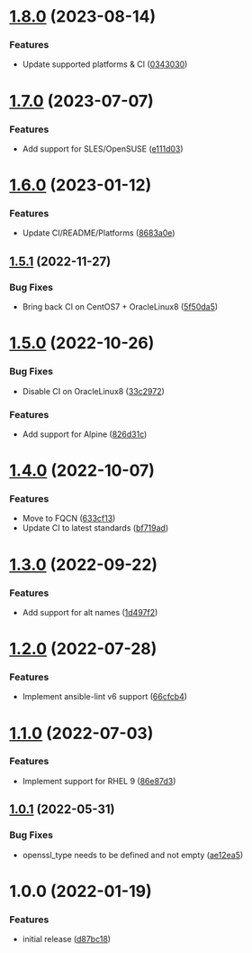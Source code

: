 # [1.8.0](https://github.com/de-it-krachten/ansible-role-openssl/compare/v1.7.0...v1.8.0) (2023-08-14)


### Features

* Update supported platforms & CI ([0343030](https://github.com/de-it-krachten/ansible-role-openssl/commit/034303072fc4e33204071c43e7bac2cb9bf139db))

# [1.7.0](https://github.com/de-it-krachten/ansible-role-openssl/compare/v1.6.0...v1.7.0) (2023-07-07)


### Features

* Add support for SLES/OpenSUSE ([e111d03](https://github.com/de-it-krachten/ansible-role-openssl/commit/e111d03a1dd6a1d46bf0cd5874dce1e5c1aa1103))

# [1.6.0](https://github.com/de-it-krachten/ansible-role-openssl/compare/v1.5.1...v1.6.0) (2023-01-12)


### Features

* Update CI/README/Platforms ([8683a0e](https://github.com/de-it-krachten/ansible-role-openssl/commit/8683a0e94723a77b2d09fa7202550835c237a902))

## [1.5.1](https://github.com/de-it-krachten/ansible-role-openssl/compare/v1.5.0...v1.5.1) (2022-11-27)


### Bug Fixes

* Bring back CI on CentOS7 + OracleLinux8 ([5f50da5](https://github.com/de-it-krachten/ansible-role-openssl/commit/5f50da5d5acfc445595d7e8fdacda60f2a25d311))

# [1.5.0](https://github.com/de-it-krachten/ansible-role-openssl/compare/v1.4.0...v1.5.0) (2022-10-26)


### Bug Fixes

* Disable CI on OracleLinux8 ([33c2972](https://github.com/de-it-krachten/ansible-role-openssl/commit/33c2972fc3bd18590428edff5539a8d6b95d7db7))


### Features

* Add support for Alpine ([826d31c](https://github.com/de-it-krachten/ansible-role-openssl/commit/826d31c4b6ec22d867c3cc17c299dc4add18db87))

# [1.4.0](https://github.com/de-it-krachten/ansible-role-openssl/compare/v1.3.0...v1.4.0) (2022-10-07)


### Features

* Move to FQCN ([633cf13](https://github.com/de-it-krachten/ansible-role-openssl/commit/633cf136ca70b1f9483803702d0db165881f194a))
* Update CI to latest standards ([bf719ad](https://github.com/de-it-krachten/ansible-role-openssl/commit/bf719ad1bf613ae51d9300d0373678b042fab867))

# [1.3.0](https://github.com/de-it-krachten/ansible-role-openssl/compare/v1.2.0...v1.3.0) (2022-09-22)


### Features

* Add support for alt names ([1d497f2](https://github.com/de-it-krachten/ansible-role-openssl/commit/1d497f260eabba75972a3e092a16da3ffdc67a07))

# [1.2.0](https://github.com/de-it-krachten/ansible-role-openssl/compare/v1.1.0...v1.2.0) (2022-07-28)


### Features

* Implement ansible-lint v6 support ([66cfcb4](https://github.com/de-it-krachten/ansible-role-openssl/commit/66cfcb4425445cac9e02f822da7cd4e815f50e33))

# [1.1.0](https://github.com/de-it-krachten/ansible-role-openssl/compare/v1.0.1...v1.1.0) (2022-07-03)


### Features

* Implement support for RHEL 9 ([86e87d3](https://github.com/de-it-krachten/ansible-role-openssl/commit/86e87d38e3ffbeec9b322375fabf8d6da8611849))

## [1.0.1](https://github.com/de-it-krachten/ansible-role-openssl/compare/v1.0.0...v1.0.1) (2022-05-31)


### Bug Fixes

* openssl_type needs to be defined and not empty ([ae12ea5](https://github.com/de-it-krachten/ansible-role-openssl/commit/ae12ea5a01fffa0c9fa8e066741c6c25216742d9))

# 1.0.0 (2022-01-19)


### Features

* initial release ([d87bc18](https://github.com/de-it-krachten/ansible-role-openssl/commit/d87bc1837c89a8451dfd442fa231322df7f6426f))
